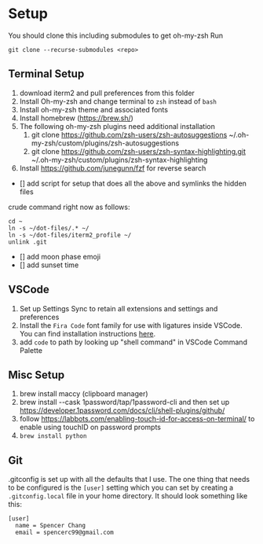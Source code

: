 # Setup

You should clone this including submodules to get oh-my-zsh
Run

```
git clone --recurse-submodules <repo>
```

## Terminal Setup

1. download iterm2 and pull preferences from this folder
2. Install Oh-my-zsh and change terminal to `zsh` instead of `bash`
3. Install oh-my-zsh theme and associated fonts
4. Install homebrew (https://brew.sh/)
5. The following oh-my-zsh plugins need additional installation
   1. git clone https://github.com/zsh-users/zsh-autosuggestions ~/.oh-my-zsh/custom/plugins/zsh-autosuggestions
   2. git clone https://github.com/zsh-users/zsh-syntax-highlighting.git ~/.oh-my-zsh/custom/plugins/zsh-syntax-highlighting
6. Install https://github.com/junegunn/fzf for reverse search

- [] add script for setup that does all the above and symlinks the hidden files

crude command right now as follows:

```
cd ~
ln -s ~/dot-files/.* ~/
ln -s ~/dot-files/iterm2_profile ~/
unlink .git
```

- [] add moon phase emoji
- [] add sunset time

## VSCode

1. Set up Settings Sync to retain all extensions and settings and preferences
2. Install the `Fira Code` font family for use with ligatures inside VSCode. You can find installation instructions [here](https://github.com/tonsky/FiraCode/wiki).
3. add `code` to path by looking up "shell command" in VSCode Command Palette

## Misc Setup

1. brew install maccy (clipboard manager)
2. brew install --cask 1password/tap/1password-cli and then set up https://developer.1password.com/docs/cli/shell-plugins/github/
3. follow https://labbots.com/enabling-touch-id-for-access-on-terminal/ to enable using touchID on password prompts
4. `brew install python`

## Git

.gitconfig is set up with all the defaults that I use. The one thing that needs to be configured is the `[user]` setting which you can set by creating a `.gitconfig.local` file in your home directory. It should look something like this:

```
[user]
  name = Spencer Chang
  email = spencerc99@gmail.com
```
